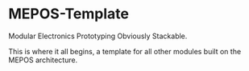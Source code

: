 # MEPOS-Template
Modular Electronics Prototyping Obviously Stackable.

This is where it all begins, a template for all other modules built on the MEPOS architecture.
